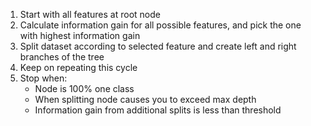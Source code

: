 1. Start with all features at root node
2. Calculate information gain for all possible features, and pick the one with highest information gain
3. Split dataset according to selected feature and create left and right branches of the tree
4. Keep on repeating this cycle
5. Stop when: 
	- Node is 100% one class
	- When splitting node causes you to exceed max depth
	- Information gain from additional splits is less than threshold
